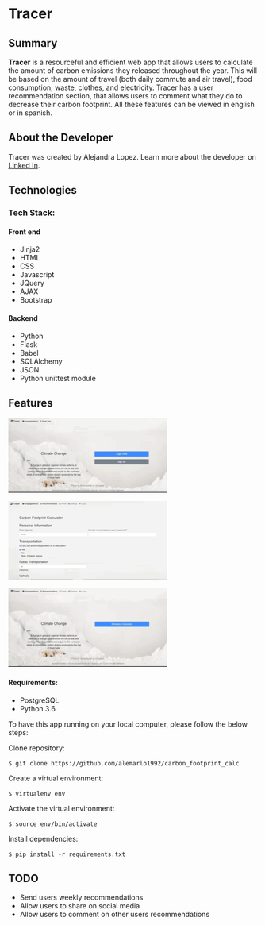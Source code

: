 # Tracer 

## Summary 

**Tracer** is a resourceful and efficient web app that allows users to calculate the amount of carbon emissions they released throughout the year. This will be based on the amount of travel (both daily commute and air travel), food consumption, waste, clothes, and electricity. Tracer has a user recommendation section, that allows users to comment what they do to decrease their carbon footprint. All these features can be viewed in english or in spanish. 

## About the Developer
Tracer was created by Alejandra Lopez. Learn more about the developer on [Linked In](https://www.linkedin.com/in/alejandra-lopez-0a0a205b/).

## Technologies

### Tech Stack:

#### Front end
* Jinja2
* HTML
* CSS
* Javascript
* JQuery
* AJAX
* Bootstrap

#### Backend
* Python
* Flask
* Babel
* SQLAlchemy
* JSON
* Python unittest module

## Features

![Registration/Login](static/README/register_login.gif)

![Pollution metrics, Score, and Recommendations](static/README/form_score_recs.gif)


![English to Spanish](static/README/english_spanish.gif)

#### Requirements:

- PostgreSQL
- Python 3.6

To have this app running on your local computer, please follow the below steps:

Clone repository:
```
$ git clone https://github.com/alemarlo1992/carbon_footprint_calc
```
Create a virtual environment:
```
$ virtualenv env
```
Activate the virtual environment:
```
$ source env/bin/activate
```
Install dependencies:
```
$ pip install -r requirements.txt
```
## TODO
* Send users weekly recommendations 
* Allow users to share on social media 
* Allow users to comment on other users recommendations
















